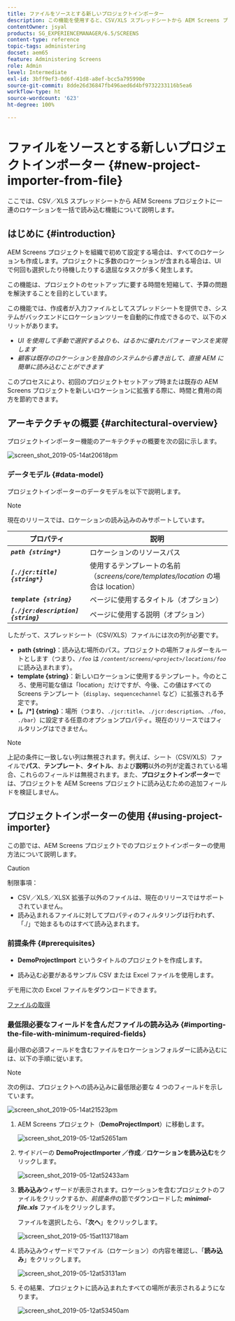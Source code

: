 ```yaml
---
title: ファイルをソースとする新しいプロジェクトインポーター
description: この機能を使用すると、CSV/XLS スプレッドシートから AEM Screens プロジェクトに一連の場所を一括で読み込むことができます。
contentOwner: jsyal
products: SG_EXPERIENCEMANAGER/6.5/SCREENS
content-type: reference
topic-tags: administering
docset: aem65
feature: Administering Screens
role: Admin
level: Intermediate
exl-id: 3bff9ef3-0d6f-41d8-a8ef-bcc5a795990e
source-git-commit: 8dde26d36847fb496aed6d4bf9732233116b5ea6
workflow-type: ht
source-wordcount: '623'
ht-degree: 100%

---
```


# ファイルをソースとする新しいプロジェクトインポーター {#new-project-importer-from-file}

ここでは、CSV／XLS スプレッドシートから AEM Screens プロジェクトに一連のロケーションを一括で読み込む機能について説明します。

## はじめに {#introduction}

AEM Screens プロジェクトを組織で初めて設定する場合は、すべてのロケーションも作成します。プロジェクトに多数のロケーションが含まれる場合は、UI で何回も選択したり待機したりする退屈なタスクが多く発生します。

この機能は、プロジェクトのセットアップに要する時間を短縮して、予算の問題を解決することを目的としています。

この機能では、作成者が入力ファイルとしてスプレッドシートを提供でき、システムがバックエンドにロケーションツリーを自動的に作成できるので、以下のメリットがあります。

* *UI を使用して手動で選択するよりも、はるかに優れたパフォーマンスを実現します*
* *顧客は既存のロケーションを独自のシステムから書き出して、直接 AEM に簡単に読み込むことができます*

このプロセスにより、初回のプロジェクトセットアップ時または既存の AEM Screens プロジェクトを新しいロケーションに拡張する際に、時間と費用の両方を節約できます。

## アーキテクチャの概要 {#architectural-overview}

プロジェクトインポーター機能のアーキテクチャの概要を次の図に示します。

![screen_shot_2019-05-14at20618pm](assets/screen_shot_2019-05-14at20618pm.png)

### データモデル {#data-model}

プロジェクトインポーターのデータモデルを以下で説明します。

>[!NOTE]
>
>現在のリリースでは、ロケーションの読み込みのみサポートしています。

| **プロパティ** | **説明** |
|---|---|
| ***`path {string*}`*** | ロケーションのリソースパス |
| ***`[./jcr:title] {string*}`*** | 使用するテンプレートの名前（*screens/core/templates/location* の場合は location） |
| ***`template {string}`*** | ページに使用するタイトル（オプション） |
| ***`[./jcr:description] {string}`*** | ページに使用する説明（オプション） |

したがって、スプレッドシート（CSV/XLS）ファイルには次の列が必要です。

* **path {string}**：読み込む場所のパス。プロジェクトの場所フォルダーをルートとします（つまり、*`/foo`* は *`/content/screens/<project>/locations/foo`* に読み込まれます）。
* **template {string}**：新しいロケーションに使用するテンプレート。今のところ、使用可能な値は「location」だけですが、今後、この値はすべての Screens テンプレート（`display`、`sequencechannel` など）に拡張される予定です。
* **[。/*] {string}**：場所（つまり、`./jcr:title`、`./jcr:description`、`./foo, ./bar`）に設定する任意のオプションプロパティ。現在のリリースではフィルタリングはできません。

>[!NOTE]
>
>上記の条件に一致しない列は無視されます。例えば、シート（CSV/XLS）ファイルで&#x200B;**パス**、**テンプレート**、**タイトル**、および&#x200B;**説明**&#x200B;以外の列が定義されている場合、これらのフィールドは無視されます。また、**プロジェクトインポーター**&#x200B;では、プロジェクトを AEM Screens プロジェクトに読み込むための追加フィールドを検証しません。

## プロジェクトインポーターの使用 {#using-project-importer}

この節では、AEM Screens プロジェクトでのプロジェクトインポーターの使用方法について説明します。

>[!CAUTION]
>
>制限事項：
>
>* CSV／XLS／XLSX 拡張子以外のファイルは、現在のリリースではサポートされていません。
>* 読み込まれるファイルに対してプロパティのフィルタリングは行われず、「./」で始まるものはすべて読み込まれます。
>

### 前提条件 {#prerequisites}

* **DemoProjectImport** というタイトルのプロジェクトを作成します。

* 読み込む必要があるサンプル CSV または Excel ファイルを使用します。

デモ用に次の Excel ファイルをダウンロードできます。

[ファイルの取得](assets/minimal-file.xls)

### 最低限必要なフィールドを含んだファイルの読み込み {#importing-the-file-with-minimum-required-fields}

最小限の必須フィールドを含むファイルをロケーションフォルダーに読み込むには、以下の手順に従います。

>[!NOTE]
>
>次の例は、プロジェクトへの読み込みに最低限必要な 4 つのフィールドを示しています。

![screen_shot_2019-05-14at21523pm](assets/screen_shot_2019-05-14at21523pm.png)

1. AEM Screens プロジェクト（**DemoProjectImport**）に移動します。

   ![screen_shot_2019-05-12at52651am](assets/screen_shot_2019-05-12at52651am.png)

1. サイドバーの **DemoProjectImporter **／**&#x200B;作成&#x200B;**／**&#x200B;ロケーションを読み込む**をクリックします。

   ![screen_shot_2019-05-12at52433am](assets/screen_shot_2019-05-12at52433am.png)

1. **読み込み**&#x200B;ウィザードが表示されます。ロケーションを含むプロジェクトのファイルをクリックするか、*前提条件*&#x200B;の節でダウンロードした ***minimal-file.xls*** ファイルをクリックします。

   ファイルを選択したら、「**次へ**」をクリックします。

   ![screen_shot_2019-05-15at113718am](assets/screen_shot_2019-05-15at113718am.png)

1. 読み込みウィザードでファイル（ロケーション）の内容を確認し、「**読み込み**」をクリックします。

   ![screen_shot_2019-05-12at53131am](assets/screen_shot_2019-05-12at53131am.png)

1. その結果、プロジェクトに読み込まれたすべての場所が表示されるようになります。

   ![screen_shot_2019-05-12at53450am](assets/screen_shot_2019-05-12at53450am.png)
